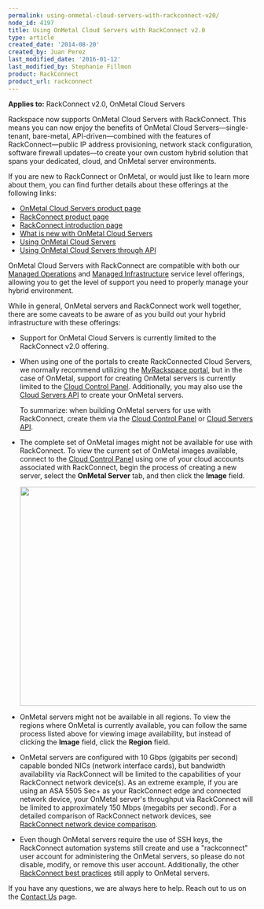 ```yaml
---
permalink: using-onmetal-cloud-servers-with-rackconnect-v20/
node_id: 4197
title: Using OnMetal Cloud Servers with RackConnect v2.0
type: article
created_date: '2014-08-20'
created_by: Juan Perez
last_modified_date: '2016-01-12'
last_modified_by: Stephanie Fillmon
product: RackConnect
product_url: rackconnect
---
```


**Applies to:** RackConnect v2.0, OnMetal Cloud Servers

Rackspace now supports OnMetal Cloud Servers with RackConnect. This
means you can now enjoy the benefits of OnMetal Cloud
Servers&mdash;single-tenant, bare-metal, API-driven&mdash;combined with the features
of RackConnect&mdash;public IP address provisioning, network stack
configuration, software firewall updates&mdash;to create your own custom
hybrid solution that spans your dedicated, cloud, and OnMetal server
environments.

If you are new to RackConnect or OnMetal, or would just like to learn
more about them, you can find further details about these offerings at the following links:

-   [OnMetal Cloud Servers product page](http://www.rackspace.com/cloud/servers/onmetal/)
-   [RackConnect product page](http://www.rackspace.com/cloud/hybrid/rackconnect/)
-   [RackConnect introduction page](/how-to/rackconnect)
-   [What is new with OnMetal Cloud Servers](/how-to/what-is-new-with-onmetal-cloud-servers)
-   [Using OnMetal Cloud Servers](/how-to/create-onmetal-cloud-servers)
-   [Using OnMetal Cloud Servers through API](/how-to/using-onmetal-cloud-servers-through-api)

OnMetal Cloud Servers with RackConnect are compatible with both our
[Managed Operations](http://www.rackspace.com/managed-cloud/) and
[Managed Infrastructure](http://www.rackspace.com/managed-cloud/)
service level offerings, allowing you to get the level of support you
need to properly manage your hybrid environment.

While in general, OnMetal servers and RackConnect work well together,
there are some caveats to be aware of as you build out your hybrid
infrastructure with these offerings:

-   Support for OnMetal Cloud Servers is currently limited to the
    RackConnect v2.0 offering.

-   When using one of the portals to create RackConnected Cloud Servers,
    we normally recommend utilizing the [MyRackspace
    portal](https://my.rackspace.com/), but in the case of OnMetal,
    support for creating OnMetal servers is currently limited to the
    [Cloud Control Panel](https://mycloud.rackspace.com/). Additionally,
    you may also use the [Cloud Servers API](/how-to/using-onmetal-cloud-servers-through-api)
    to create your OnMetal servers.

    To summarize: when building OnMetal servers for use with RackConnect, create them via the [Cloud
    Control Panel](https://mycloud.rackspace.com/) or [Cloud Servers
    API](/how-to/using-onmetal-cloud-servers-through-api).

-   The complete set of OnMetal images might not be available for use
    with RackConnect. To view the current set of OnMetal images
    available, connect to the [Cloud Control
    Panel](https://mycloud.rackspace.com/) using one of your cloud
    accounts associated with RackConnect, begin the process of creating
    a new server, select the **OnMetal Server** tab, and then click
    the **Image** field.

    <img src="https://8026b2e3760e2433679c-fffceaebb8c6ee053c935e8915a3fbe7.ssl.cf2.rackcdn.com/field/image/OnMetal_Build_0.png" width="508" height="445" />

-   OnMetal servers might not be available in all regions. To view the
    regions where OnMetal is currently available, you can follow the
    same process listed above for viewing image availability, but
    instead of clicking the **Image** field, click the **Region** field.

-   OnMetal servers are configured with 10 Gbps (gigabits per second)
    capable bonded NICs (network interface cards), but bandwidth
    availability via RackConnect will be limited to the capabilities of
    your RackConnect network device(s). As an extreme example, if you
    are using an ASA 5505 Sec+ as your RackConnect edge and connected
    network device, your OnMetal server's throughput via RackConnect
    will be limited to approximately 150 Mbps (megabits per second). For
    a detailed comparison of RackConnect network devices, see [RackConnect network device
    comparison](/how-to/rackconnect-network-device-comparison).

-   Even though OnMetal servers require the use of SSH keys, the RackConnect automation systems still create and use a "rackconnect" user account for administering the OnMetal servers, so please do not disable, modify, or remove   this user account. Additionally, the other [RackConnect best practices](/how-to/rackconnect-v20-best-practices) still apply to OnMetal servers.

If you have any questions, we are always here to help. Reach out to
us on the [Contact Us](/how-to/support) page.
